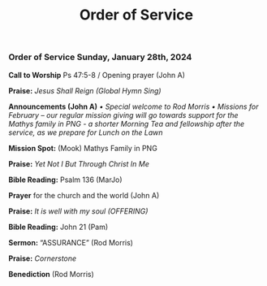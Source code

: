 ﻿---
layout: oos
title: Order of Service
---
### Order of Service Sunday, January 28th, 2024

**Call to Worship** Ps 47:5-8 / Opening prayer (John A)

**Praise:** *Jesus Shall Reign (Global Hymn Sing)*

**Announcements (John A)** 
*• Special welcome to Rod Morris*
*• Missions for February – our regular mission giving will go towards support for the Mathys family in PNG*
*- a shorter Morning Tea and fellowship after the service, as we prepare for Lunch on the Lawn*

**Mission Spot:** (Mook) Mathys Family in PNG

**Praise:** *Yet Not I But Through Christ In Me*

**Bible Reading:** Psalm 136 (MarJo)

**Prayer** for the church and the world (John A)

**Praise:** *It is well with my soul (OFFERING)*

**Bible Reading:** John 21 (Pam)

**Sermon:** “ASSURANCE” (Rod Morris)

**Praise:** *Cornerstone*

**Benediction** (Rod Morris)

